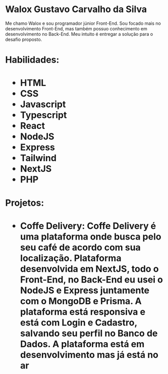 # Walox Gustavo Carvalho da Silva

Me chamo Walox e sou programador júnior Front-End. Sou focado mais no desenvolvimento Front-End, mas também possuo conhecimento
em desenvolvimento no Back-End. Meu intuito é entregar a solução para o desafio proposto.

<h1>Habilidades:<h1/>

<ul>
  <li>HTML</li>
  <li>CSS</li>
  <li>Javascript</li>
  <li>Typescript</li>
  <li>React</li>
  <li>NodeJS</li>
  <li>Express</li>
  <li>Tailwind</li>
  <li>NextJS</li>
  <li>PHP</li>
</ul>

<h1>Projetos:<h1/>

<ul>
  <li>Coffe Delivery: <span>Coffe Delivery é uma plataforma onde busca pelo seu café de acordo com sua localização. Plataforma desenvolvida em NextJS, todo o Front-End, no Back-End eu usei o NodeJS e Express       
  juntamente com o MongoDB e Prisma. A plataforma está responsiva e está com Login e Cadastro, salvando seu perfil no Banco de Dados. A plataforma está em desenvolvimento mas já está no ar</span>
  </li>
</ul>
